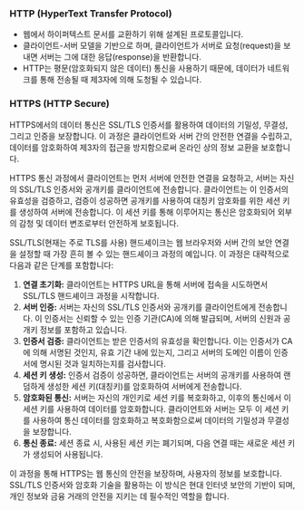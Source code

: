 ### **HTTP (HyperText Transfer Protocol)**

- 웹에서 하이퍼텍스트 문서를 교환하기 위해 설계된 프로토콜입니다.
- 클라이언트-서버 모델을 기반으로 하며, 클라이언트가 서버로 요청(request)을 보내면 서버는 그에 대한 응답(response)을 반환합니다.
- HTTP는 평문(암호화되지 않은 데이터) 통신을 사용하기 때문에, 데이터가 네트워크를 통해 전송될 때 제3자에 의해 도청될 수 있습니다.

### **HTTPS (HTTP Secure)**

HTTPS에서의 데이터 통신은 SSL/TLS 인증서를 활용하여 데이터의 기밀성, 무결성, 그리고 인증을 보장합니다. 이 과정은 클라이언트와 서버 간의 안전한 연결을 수립하고, 데이터를 암호화하여 제3자의 접근을 방지함으로써 온라인 상의 정보 교환을 보호합니다.

HTTPS 통신 과정에서 클라이언트는 먼저 서버에 안전한 연결을 요청하고, 서버는 자신의 SSL/TLS 인증서와 공개키를 클라이언트에 전송합니다. 클라이언트는 이 인증서의 유효성을 검증하고, 검증이 성공하면 공개키를 사용하여 대칭키 암호화를 위한 세션 키를 생성하여 서버에 전송합니다. 이 세션 키를 통해 이루어지는 통신은 암호화되어 외부의 감청 및 데이터 변조로부터 안전하게 보호됩니다.

SSL/TLS(현재는 주로 TLS를 사용) 핸드셰이크는 웹 브라우저와 서버 간의 보안 연결을 설정할 때 가장 흔히 볼 수 있는 핸드셰이크 과정의 예입니다. 이 과정은 대략적으로 다음과 같은 단계를 포함합니다:

1. **연결 초기화:** 클라이언트는 HTTPS URL을 통해 서버에 접속을 시도하면서 SSL/TLS 핸드셰이크 과정을 시작합니다.
2. **서버 인증:** 서버는 자신의 SSL/TLS 인증서와 공개키를 클라이언트에게 전송합니다. 이 인증서는 신뢰할 수 있는 인증 기관(CA)에 의해 발급되며, 서버의 신원과 공개키 정보를 포함하고 있습니다.
3. **인증서 검증:** 클라이언트는 받은 인증서의 유효성을 확인합니다. 이는 인증서가 CA에 의해 서명된 것인지, 유효 기간 내에 있는지, 그리고 서버의 도메인 이름이 인증서에 명시된 것과 일치하는지를 검사합니다.
4. **세션 키 생성:** 인증서 검증이 성공하면, 클라이언트는 서버의 공개키를 사용하여 랜덤하게 생성한 세션 키(대칭키)를 암호화하여 서버에게 전송합니다.
5. **암호화된 통신:** 서버는 자신의 개인키로 세션 키를 복호화하고, 이후의 통신에서 이 세션 키를 사용하여 데이터를 암호화합니다. 클라이언트와 서버는 모두 이 세션 키를 사용하여 통신 데이터를 암호화하고 복호화함으로써 데이터의 기밀성과 무결성을 보장합니다.
6. **통신 종료:** 세션 종료 시, 사용된 세션 키는 폐기되며, 다음 연결 때는 새로운 세션 키가 생성되어 사용됩니다.

이 과정을 통해 HTTPS는 웹 통신의 안전을 보장하며, 사용자의 정보를 보호합니다. SSL/TLS 인증서와 암호화 기술을 활용하는 이 방식은 현대 인터넷 보안의 기반이 되며, 개인 정보와 금융 거래의 안전을 지키는 데 필수적인 역할을 합니다.
